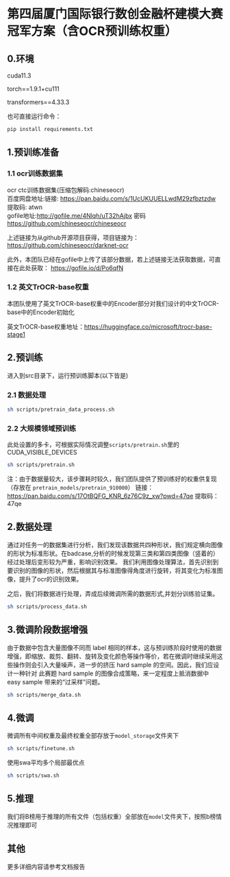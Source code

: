 # 第四届厦门国际银行数创金融杯建模大赛冠军方案（含OCR预训练权重）
## 0.环境
cuda11.3

torch==1.9.1+cu111

transformers==4.33.3

也可直接运行命令：
```bash
pip install requirements.txt
```

## 1.预训练准备

### 1.1 ocr训练数据集
ocr ctc训练数据集(压缩包解码:chineseocr)  
百度网盘地址:链接: https://pan.baidu.com/s/1UcUKUUELLwdM29zfbztzdw 提取码: atwn   
gofile地址:http://gofile.me/4Nlqh/uT32hAjbx 密码 https://github.com/chineseocr/chineseocr

上述链接为从github开源项目获得，项目链接为：https://github.com/chineseocr/darknet-ocr

此外，本团队已经在gofile中上传了该部分数据，若上述链接无法获取数据，可直接在此处获取： https://gofile.io/d/Po6qfN

### 1.2 英文TrOCR-base权重
本团队使用了英文TrOCR-base权重中的Encoder部分对我们设计的中文TrOCR-base中的Encoder初始化

英文TrOCR-base权重地址：https://huggingface.co/microsoft/trocr-base-stage1

## 2.预训练
进入到src目录下，运行预训练脚本(以下皆是)
### 2.1 数据处理

```bash
sh scripts/pretrain_data_process.sh
```

### 2.2 大规模领域预训练

此处设置的多卡，可根据实际情况调整`scripts/pretrain.sh`里的CUDA_VISIBLE_DEVICES
```bash
sh scripts/pretrain.sh
```

注：由于数据量较大，该步骤耗时较久，我们团队提供了预训练好的权重供复现（存放在 `pretrain_models/pretrain_910000`）
链接：https://pan.baidu.com/s/17OtBQFG_KNR_6z76C9z_xw?pwd=47qe
提取码：47qe


## 2.数据处理
通过对任务一的数据集进行分析，我们发现该数据共四种形状，我们规定横向图像的形状为标准形状。在badcase,分析的时候发现第三类和第四类图像（竖着的）经过处理后变形较为严重，影响识别效果。
我们利用图像处理算法，首先识别到要识别的图像的形状，然后根据其与标准图像得角度进行旋转，将其变化为标准图像，提升了ocr的识别效果。

之后，我们将数据进行处理，弄成后续微调所需的数据形式,并划分训练验证集。

```bash
sh scripts/process_data.sh
```

## 3.微调阶段数据增强
由于数据中包含大量图像不同而 label 相同的样本，这与预训练阶段时使用的数据增强，即缩放、裁剪、翻转、旋转及变化颜色等操作等价，若在微调时继续采用这些操作则会引入大量噪声，进一步的挤压 hard sample 的空间。因此，我们应设计一种针对
此赛题 hard sample 的图像合成策略，来一定程度上抵消数据中 easy sample 带来的“过采样”问题。

```bash
sh scripts/merge_data.sh
```


## 4.微调
微调所有中间权重及最终权重全部存放于`model_storage`文件夹下
```bash
sh scripts/finetune.sh
```

使用swa平均多个局部最优点
```bash
sh scripts/swa.sh
```

## 5.推理
我们将B榜用于推理的所有文件（包括权重）全部放在`model`文件夹下，按照b榜情况推理即可

## 其他
更多详细内容请参考文档报告
